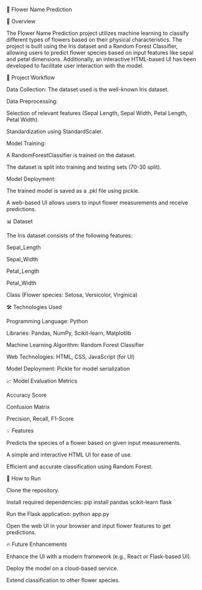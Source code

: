 🌸 Flower Name Prediction

📌 Overview

The Flower Name Prediction project utilizes machine learning to classify different types of flowers based on their physical characteristics. The project is built using the Iris dataset and a Random Forest Classifier, allowing users to predict flower species based on input features like sepal and petal dimensions. Additionally, an interactive HTML-based UI has been developed to facilitate user interaction with the model.

🚀 Project Workflow

Data Collection: The dataset used is the well-known Iris dataset.

Data Preprocessing:

Selection of relevant features (Sepal Length, Sepal Width, Petal Length, Petal Width).

Standardization using StandardScaler.

Model Training:

A RandomForestClassifier is trained on the dataset.

The dataset is split into training and testing sets (70-30 split).

Model Deployment:

The trained model is saved as a .pkl file using pickle.

A web-based UI allows users to input flower measurements and receive predictions.

📊 Dataset

The Iris dataset consists of the following features:

Sepal_Length

Sepal_Width

Petal_Length

Petal_Width

Class (Flower species: Setosa, Versicolor, Virginica)

🛠️ Technologies Used

Programming Language: Python

Libraries: Pandas, NumPy, Scikit-learn, Matplotlib

Machine Learning Algorithm: Random Forest Classifier

Web Technologies: HTML, CSS, JavaScript (for UI)

Model Deployment: Pickle for model serialization

📈 Model Evaluation Metrics

Accuracy Score

Confusion Matrix

Precision, Recall, F1-Score

💡 Features

Predicts the species of a flower based on given input measurements.

A simple and interactive HTML UI for ease of use.

Efficient and accurate classification using Random Forest.

🚀 How to Run

Clone the repository.

Install required dependencies: pip install pandas scikit-learn flask

Run the Flask application: python app.py

Open the web UI in your browser and input flower features to get predictions.

🔥 Future Enhancements

Enhance the UI with a modern framework (e.g., React or Flask-based UI).

Deploy the model on a cloud-based service.

Extend classification to other flower species.
